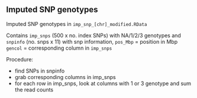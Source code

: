 ## Imputed SNP genotypes

Imputed SNP genotypes in `imp_snp_[chr]_modified.RData`

Contains `imp_snps` (500 x no. index SNPs) with NA/1/2/3 genotypes
      and `snpinfo`  (no. snps x 11) with snp information,
             `pos_Mbp` = position in Mbp
             `gencol`  = corresponding column in `imp_snps`

Procedure:
   - find SNPs in snpinfo
   - grab corresponding columns in imp_snps
   - for each row in imp_snps, look at columns with 1 or 3 genotype and sum the read counts
